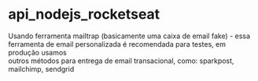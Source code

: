 # api_nodejs_rocketseat <br>

Usando ferramenta mailtrap (basicamente uma caixa de email fake) - essa <br> 
ferramenta de email personalizada é recomendada para testes, em produção usamos <br> 
outros métodos para entrega de email transacional, como: sparkpost, mailchimp, sendgrid
